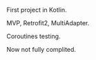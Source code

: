 First project in Kotlin.

MVP, Retrofit2, MultiAdapter.

Coroutines testing.

Now not fully complited.

